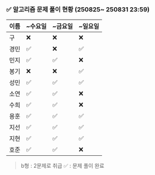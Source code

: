 ### ✅ 알고리즘 문제 풀이 현황 (250825~ 250831 23:59)

| 이름   | ~수요일 | ~금요일 | ~일요일 | 
|--------|--------|--------|--------|
| 구     | ❌      | ❌     | ❌     | 
| 경민   | ✅      | ❌     | ✅     |
| 민지   | ✅      | ✅     | ❌     | 
| 봉기   | ❌      | ❌     | ✅    |
| 성민   | ✅      | ✅     | ✅     |
| 소연   | ✅      | ✅     | ❌     | 
| 수희   | ✅      | ✅     | ❌     |
| 용훈   | ✅      | ✅     | ✅     |
| 지선   | ✅      | ✅     | ✅     |
| 지현   | ✅      | ✅     | ✅     |
| 호준   | ✅      | ✅     | ❌     | 

> b형 : 2문제로 취급
> ✅ : 문제 풀이 완료
